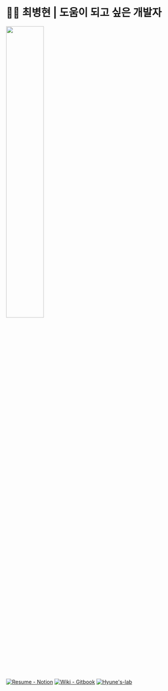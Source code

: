 # :ok_man:&nbsp;최병현 | 도움이 되고 싶은 개발자 

<img src="https://user-images.githubusercontent.com/55722186/202387388-ff1e580b-e2c3-47f6-bf3b-80a0980d9e6b.png"  width="45%" height="45%"/>

[![Resume - Notion](https://img.shields.io/static/v1?label=Notion&message=Resume&color=E16259&style=flat)](https://eastern-starflower-6ac.notion.site/203ddcc7f3d74e4e819acac3627d9e26) 
[![Wiki - Gitbook](https://img.shields.io/static/v1?label=Gitbook&message=Hyune's+Wiki&color=6366E0&style=flat)](https://hyune.gitbook.io/study-develop/)
[![Hyune's-lab](https://img.shields.io/static/v1?label=Github&message=Hyune's-lab&color=0DB46D&style=flat)](https://github.com/Hyune-s-lab)
